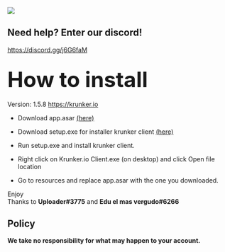 <img src="https://i.imgur.com/Z2tkF5j.png"><br>
## Need help? Enter our discord!
<a href="https://discord.gg/j6G6faM" target=_blank>https://discord.gg/j6G6faM</a>

## <font size="20px">How to install</font><br>
Version: 1.5.8 https://krunker.io

- Download app.asar <a href="#">(here)</a>

- Download setup.exe for installer krunker client <a href="https://client.krunker.io/setup.exe">(here)</a>

- Run setup.exe and install krunker client.

- Right click on Krunker.io Client.exe (on desktop) and click Open file location

- Go to resources and replace app.asar with the one you downloaded.

Enjoy<br>
Thanks to <b>Uploader#3775</b> and <b>Edu el mas vergudo#6266</b>

## Policy
<b>We take no responsibility for what may happen to your account.</b>
